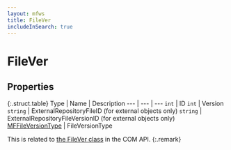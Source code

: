 ```yaml
---
layout: mfws
title: FileVer
includeInSearch: true
---
```


# FileVer

## Properties

{:.struct.table}
Type | Name | Description
--- | --- | ---
`int` | ID
`int` | Version
`string` | ExternalRepositoryFileID (for external objects only)
`string` | ExternalRepositoryFileVersionID (for external objects only)
[MFFileVersionType](../../enumerations/mffileversiontype/) | FileVersionType

This is related to [the FileVer class](https://www.m-files.com/api/documentation/index.html#MFilesAPI~FileVer.html) in the COM API.
{:.remark}
